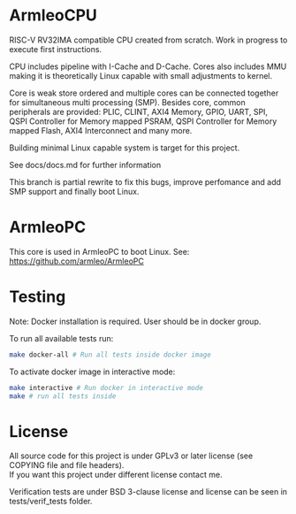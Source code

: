 # ArmleoCPU

RISC-V RV32IMA compatible CPU created from scratch.  Work in progress to execute first instructions.

CPU includes pipeline with I-Cache and D-Cache. Cores also includes MMU making it is theoretically Linux capable with small adjustments to kernel.

Core is weak store ordered and multiple cores can be connected together for simultaneous multi processing (SMP).
Besides core, common peripherals are provided: PLIC, CLINT, AXI4 Memory, GPIO, UART, SPI, QSPI Controller for Memory mapped PSRAM, QSPI Controller for Memory mapped Flash, AXI4 Interconnect and many more.

Building minimal Linux capable system is target for this project.

See docs/docs.md for further information

This branch is partial rewrite to fix this bugs, improve perfomance and add SMP support and finally boot Linux.

# ArmleoPC
This core is used in ArmleoPC to boot Linux. See: https://github.com/armleo/ArmleoPC

# Testing
Note: Docker installation is required. User should be in docker group.

To run all available tests run:

```bash
make docker-all # Run all tests inside docker image
```

To activate docker image in interactive mode:
```bash
make interactive # Run docker in interactive mode
make # run all tests inside
```

# License
All source code for this project is under GPLv3 or later license (see COPYING file and file headers).  
If you want this project under different license contact me.

Verification tests are under BSD 3-clause license and license can be seen in tests/verif_tests folder.

